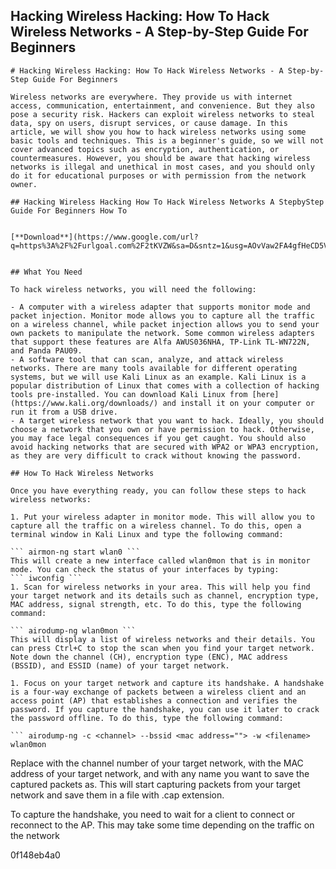 ## Hacking Wireless Hacking: How To Hack Wireless Networks - A Step-by-Step Guide For Beginners

  ``` 
# Hacking Wireless Hacking: How To Hack Wireless Networks - A Step-by-Step Guide For Beginners
  
Wireless networks are everywhere. They provide us with internet access, communication, entertainment, and convenience. But they also pose a security risk. Hackers can exploit wireless networks to steal data, spy on users, disrupt services, or cause damage. In this article, we will show you how to hack wireless networks using some basic tools and techniques. This is a beginner's guide, so we will not cover advanced topics such as encryption, authentication, or countermeasures. However, you should be aware that hacking wireless networks is illegal and unethical in most cases, and you should only do it for educational purposes or with permission from the network owner.
 
## Hacking Wireless Hacking How To Hack Wireless Networks A StepbyStep Guide For Beginners How To


[**Download**](https://www.google.com/url?q=https%3A%2F%2Furlgoal.com%2F2tKVZW&sa=D&sntz=1&usg=AOvVaw2FA4gfHeCD5VASkH83UTa7)

  
## What You Need
  
To hack wireless networks, you will need the following:
  
- A computer with a wireless adapter that supports monitor mode and packet injection. Monitor mode allows you to capture all the traffic on a wireless channel, while packet injection allows you to send your own packets to manipulate the network. Some common wireless adapters that support these features are Alfa AWUS036NHA, TP-Link TL-WN722N, and Panda PAU09.
- A software tool that can scan, analyze, and attack wireless networks. There are many tools available for different operating systems, but we will use Kali Linux as an example. Kali Linux is a popular distribution of Linux that comes with a collection of hacking tools pre-installed. You can download Kali Linux from [here](https://www.kali.org/downloads/) and install it on your computer or run it from a USB drive.
- A target wireless network that you want to hack. Ideally, you should choose a network that you own or have permission to hack. Otherwise, you may face legal consequences if you get caught. You should also avoid hacking networks that are secured with WPA2 or WPA3 encryption, as they are very difficult to crack without knowing the password.

## How To Hack Wireless Networks
  
Once you have everything ready, you can follow these steps to hack wireless networks:

1. Put your wireless adapter in monitor mode. This will allow you to capture all the traffic on a wireless channel. To do this, open a terminal window in Kali Linux and type the following command:

  ``` airmon-ng start wlan0 ```  
This will create a new interface called wlan0mon that is in monitor mode. You can check the status of your interfaces by typing:
``` iwconfig ```
1. Scan for wireless networks in your area. This will help you find your target network and its details such as channel, encryption type, MAC address, signal strength, etc. To do this, type the following command:

  ``` airodump-ng wlan0mon ```  
This will display a list of wireless networks and their details. You can press Ctrl+C to stop the scan when you find your target network. Note down the channel (CH), encryption type (ENC), MAC address (BSSID), and ESSID (name) of your target network.

1. Focus on your target network and capture its handshake. A handshake is a four-way exchange of packets between a wireless client and an access point (AP) that establishes a connection and verifies the password. If you capture the handshake, you can use it later to crack the password offline. To do this, type the following command:

  ``` airodump-ng -c <channel> --bssid <mac address=""> -w <filename> wlan0mon
```

<p>Replace <channel> with the channel number of your target network, <mac address=""> with the MAC address of your target network, and <filename> with any name you want to save the captured packets as. This will start capturing packets from your target network and save them in a file with .cap extension.</filename></mac></channel></p>

<p>To capture the handshake, you need to wait for a client to connect or reconnect to the AP. This may take some time depending on the traffic on the network</p> 0f148eb4a0


</filename></mac></channel>
